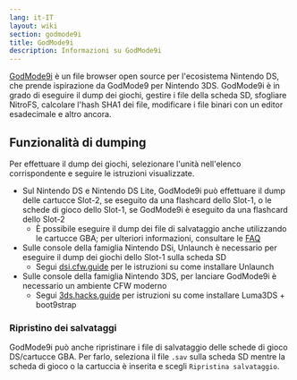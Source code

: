 ```yaml
---
lang: it-IT
layout: wiki
section: godmode9i
title: GodMode9i
description: Informazioni su GodMode9i
---
```


[GodMode9i](https://github.com/DS-Homebrew/GodMode9i/) è un file browser open source per l'ecosistema Nintendo DS, che prende ispirazione da GodMode9 per Nintendo 3DS. GodMode9i è in grado di eseguire il dump dei giochi, gestire i file della scheda SD, sfogliare NitroFS, calcolare l'hash SHA1 dei file, modificare i file binari con un editor esadecimale e altro ancora.

## Funzionalità di dumping

Per effettuare il dump dei giochi, selezionare l'unità nell'elenco corrispondente e seguire le istruzioni visualizzate.
- Sul Nintendo DS e Nintendo DS Lite, GodMode9i può effettuare il dump delle cartucce Slot-2, se eseguito da una flashcard dello Slot-1, o le schede di gioco dello Slot-1, se GodMode9i è eseguito da una flashcard dello Slot-2
    - È possibile eseguire il dump dei file di salvataggio anche utilizzando le cartucce GBA; per ulteriori informazioni, consultare le [FAQ](faq?faq=how-do-i-dump-ds-saves-using-gba-save-data)
- Sulle console della famiglia Nintendo DSi, Unlaunch è necessario per eseguire il dump dei giochi dello Slot-1 sulla scheda SD
    - Segui [dsi.cfw.guide](https://dsi.cfw.guide/) per le istruzioni su come installare Unlaunch
- Sulle console della famiglia Nintendo 3DS, per lanciare GodMode9i è necessario un ambiente CFW moderno
    - Segui [3ds.hacks.guide](https://3ds.hacks.guide/) per istruzioni su come installare Luma3DS + boot9strap

### Ripristino dei salvataggi
GodMode9i può anche ripristinare i file di salvataggio delle schede di gioco DS/cartucce GBA. Per farlo, seleziona il file `.sav` sulla scheda SD mentre la scheda di gioco o la cartuccia è inserita e scegli `Ripristina salvataggio`.
